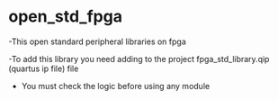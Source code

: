 # open_std_fpga

-This open standard peripheral libraries on fpga

-To add this library you need adding to the project fpga_std_library.qip (quartus ip file) file

- You must check the logic before using any module
